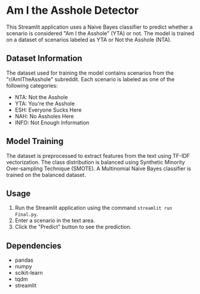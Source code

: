 # Am I the Asshole Detector

This Streamlit application uses a Naive Bayes classifier to predict whether a scenario is considered "Am I the Asshole" (YTA) or not. The model is trained on a dataset of scenarios labeled as YTA or Not the Asshole (NTA).

## Dataset Information

The dataset used for training the model contains scenarios from the "r/AmITheAsshole" subreddit. Each scenario is labeled as one of the following categories:

- NTA: Not the Asshole
- YTA: You're the Asshole
- ESH: Everyone Sucks Here
- NAH: No Assholes Here
- INFO: Not Enough Information

## Model Training

The dataset is preprocessed to extract features from the text using TF-IDF vectorization. The class distribution is balanced using Synthetic Minority Over-sampling Technique (SMOTE). A Multinomial Naive Bayes classifier is trained on the balanced dataset.

## Usage

1. Run the Streamlit application using the command `streamlit run Final.py`.
2. Enter a scenario in the text area.
3. Click the "Predict" button to see the prediction.


## Dependencies

- pandas
- numpy
- scikit-learn
- tqdm
- streamlit

